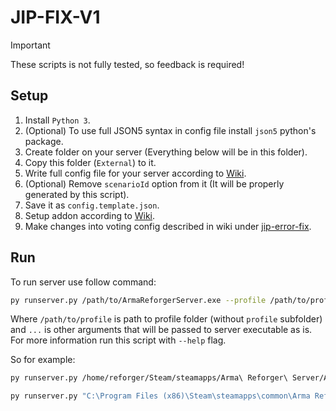 # JIP-FIX-V1

> [!IMPORTANT]
> These scripts is not fully tested, so feedback is required!

## Setup

1. Install `Python 3`.
2. (Optional) To use full JSON5 syntax in config file install `json5` python's package.
3. Create folder on your server (Everything below will be in this folder).
4. Copy this folder (`External`) to it.
5. Write full config file for your server according to [Wiki](https://community.bistudio.com/wiki/Arma_Reforger:Server_Config).
6. (Optional) Remove `scenarioId` option from it (It will be properly generated by this script).
7. Save it as `config.template.json`.
8. Setup addon according to [Wiki](https://github.com/vlad333000/AR-Map-Voting/wiki).
9. Make changes into voting config described in wiki under [jip-error-fix](https://github.com/vlad333000/AR-Map-Voting/wiki/Setup#jip-error-fix).

## Run

To run server use follow command:

```sh
py runserver.py /path/to/ArmaReforgerServer.exe --profile /path/to/profile ...
```

Where `/path/to/profile` is path to profile folder (without `profile` subfolder) and `...` is other arguments that will be passed to server executable as is.
For more information run this script with `--help` flag.

So for example:

```sh
py runserver.py /home/reforger/Steam/steamapps/Arma\ Reforger\ Server/ArmaReforgerServer --profile ~/profiles/server1 -maxFPS 60 -logStats 10000
```

```sh
py runserver.py "C:\Program Files (x86)\Steam\steamapps\common\Arma Reforger Server\ArmaReforgerServer.exe" --profile "E:\Users\Vlads\Documents\My Games\ArmaReforgerWorkbench" -maxFPS 60 -logStats 10000
```
